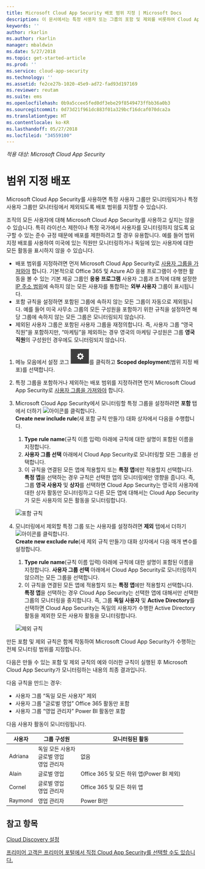```yaml
---
title: Microsoft Cloud App Security 배포 범위 지정 | Microsoft Docs
description: 이 문서에서는 특정 사용자 또는 그룹의 포함 및 제외를 비롯하여 Cloud App Security 배포 범위를 지원하는 방법에 대한 정보를 제공합니다.
keywords: ''
author: rkarlin
ms.author: rkarlin
manager: mbaldwin
ms.date: 5/27/2018
ms.topic: get-started-article
ms.prod: ''
ms.service: cloud-app-security
ms.technology: ''
ms.assetid: fe2ce27b-1020-45e9-ad72-fad93d197169
ms.reviewer: reutam
ms.suite: ems
ms.openlocfilehash: 0b9a5ccee5fed0df3ebe29f8549473ffbb36a0b3
ms.sourcegitcommit: 0d73d21f961dc883f01a329bcf16dcaf070dca2a
ms.translationtype: HT
ms.contentlocale: ko-KR
ms.lasthandoff: 05/27/2018
ms.locfileid: "34559100"
---
```

*적용 대상: Microsoft Cloud App Security*


# 범위 지정 배포 <a name="scoped-deployment"></a> 

Microsoft Cloud App Security를 사용하면 특정 사용자 그룹만 모니터링되거나 특정 사용자 그룹만 모니터링에서 제외되도록 배포 범위를 지정할 수 있습니다.

조직의 모든 사용자에 대해 Microsoft Cloud App Security를 사용하고 싶지는 않을 수 있습니다. 특히 라이선스 제한이나 특정 국가에서 사용자를 모니터링하지 않도록 요구할 수 있는 준수 규정 때문에 배포를 제한하려고 할 경우 유용합니다. 예를 들어 범위 지정 배포를 사용하여 미국에 있는 직원만 모니터링하거나 독일에 있는 사용자에 대한 모든 활동을 표시하지 않을 수 있습니다. 

- 배포 범위를 지정하려면 먼저 Microsoft Cloud App Security로 [사용자 그룹을 가져와야](user-groups.md) 합니다. 기본적으로 Office 365 및 Azure AD 응용 프로그램이 수행한 활동을 볼 수 있는 기본 제공 그룹인 **응용 프로그램** 사용자 그룹과 조직에 대해 설정한 [IP 주소 범위](ip-tags.md)에 속하지 않는 모든 사용자를 통합하는 **외부 사용자** 그룹이 표시됩니다.
- 포함 규칙을 설정하면 포함된 그룹에 속하지 않는 모든 그룹이 자동으로 제외됩니다. 예를 들어 미국 사무소 그룹의 모든 구성원을 포함하기 위한 규칙을 설정하면 해당 그룹에 속하지 않는 모든 그룹은 모니터링되지 않습니다.
- 제외된 사용자 그룹은 포함된 사용자 그룹을 재정의합니다. 즉, 사용자 그룹 “영국 직원”을 포함하지만, “마케팅”을 제외하는 경우 영국의 마케팅 구성원은 그룹 **영국 직원**의 구성원인 경우에도 모니터링되지 않습니다.

1. 메뉴 모음에서 설정 코그 ![설정 아이콘](./media/settings-icon.png "설정 아이콘")를 클릭하고 **Scoped deployment**(범위 지정 배포)를 선택합니다.  

2. 특정 그룹을 포함하거나 제외하는 배포 범위를 지정하려면 먼저 Microsoft Cloud App Security로 [사용자 그룹을 가져와야](user-groups.md) 합니다. 

3. Microsoft Cloud App Security에서 모니터링할 특정 그룹을 설정하려면 **포함** 탭에서 더하기 ![아이콘](./media/plus-icon.png)를 클릭합니다. <br>**Create new include rule**(새 포함 규칙 만들기) 대화 상자에서 다음을 수행합니다.

    1. **Type rule name**(규칙 이름 입력) 아래에 규칙에 대한 설명이 포함된 이름을 지정합니다.
    2. **사용자 그룹 선택** 아래에서 Cloud App Security로 모니터링할 모든 그룹을 선택합니다.
    3. 이 규칙을 연결된 모든 앱에 적용할지 또는 **특정 앱**에만 적용할지 선택합니다. **특정 앱**을 선택하는 경우 규칙은 선택한 앱의 모니터링에만 영향을 줍니다. 즉, 그룹 **영국 사용자** 및 **상자**를 선택하면 Cloud App Security는 영국의 사용자에 대한 상자 활동만 모니터링하고 다른 모든 앱에 대해서는 Cloud App Security가 모든 사용자의 모든 활동을 모니터링합니다.
     
     ![포함 규칙](./media/include-rule.png)

4. 모니터링에서 제외할 특정 그룹 또는 사용자를 설정하려면 **제외** 탭에서 더하기 ![아이콘](./media/plus-icon.png)를 클릭합니다. <br>**Create new exclude rule**(새 제외 규칙 만들기) 대화 상자에서 다음 매개 변수를 설정합니다.

    1. **Type rule name**(규칙 이름 입력) 아래에 규칙에 대한 설명이 포함된 이름을 지정합니다.
    **사용자 그룹 선택** 아래에서 Cloud App Security로 모니터링하지 않으려는 모든 그룹을 선택합니다.
    2. 이 규칙을 연결된 모든 앱에 적용할지 또는 **특정 앱**에만 적용할지 선택합니다. **특정 앱**을 선택하는 경우 Cloud App Security는 선택한 앱에 대해서만 선택한 그룹의 모니터링을 중지합니다. 즉, 그룹 **독일 사용자** 및 **Active Directory**를 선택하면 Cloud App Security는 독일의 사용자가 수행한 Active Directory 활동을 제외한 모든 사용자 활동을 모니터링합니다.
    
    ![제외 규칙](./media/exclude-rule.png)

만든 포함 및 제외 규칙은 함께 작동하여 Microsoft Cloud App Security가 수행하는 전체 모니터링 범위를 지정합니다.

다음은 만들 수 있는 포함 및 제외 규칙의 예와 이러한 규칙이 실행된 후 Microsoft Cloud App Security가 모니터링하는 내용의 최종 결과입니다.

다음 규칙을 만드는 경우:

- 사용자 그룹 “독일 모든 사용자” 제외
- 사용자 그룹 “글로벌 영업” Office 365 활동만 포함
- 사용자 그룹 “영업 관리자” Power BI 활동만 포함

다음 사용자 활동이 모니터링됩니다.

|사용자|그룹 구성원|모니터링된 활동|
|----|----|----|
|Adriana|독일 모든 사용자<br>글로벌 영업<br>영업 관리자|없음|
|Alain|글로벌 영업|Office 365 및 모든 하위 앱(Power BI 제외)|
|Cornel|글로벌 영업<br>영업 관리자|Office 365 및 모든 하위 앱|
|Raymond|영업 관리자|Power BI만|


  
    
## <a name="see-also"></a>참고 항목  
[Cloud Discovery 설정](set-up-cloud-discovery.md)   

[프리미어 고객은 프리미어 포털에서 직접 Cloud App Security를 선택할 수도 있습니다.](https://premier.microsoft.com/)  
  
  